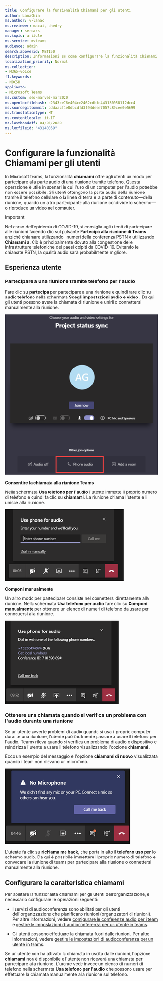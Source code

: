 ```yaml
---
title: Configurare la funzionalità Chiamami per gli utenti
author: LanaChin
ms.author: v-lanac
ms.reviewer: macai, phedry
manager: serdars
ms.topic: article
ms.service: msteams
audience: admin
search.appverid: MET150
description: Informazioni su come configurare la funzionalità Chiamami in teams in modo che gli utenti possano accedere alla parte audio per telefono quando l'uso del computer per l'audio potrebbe non essere possibile.
localization_priority: Normal
ms.collection:
- M365-voice
f1.keywords:
- NOCSH
appliesto:
- Microsoft Teams
ms.custom: seo-marvel-mar2020
ms.openlocfilehash: c2343ce76e404ce2462cdbfc443130058112dcc4
ms.sourcegitcommit: cddaacf1e8dbcdfd3f94deee7057c89cee0e5699
ms.translationtype: MT
ms.contentlocale: it-IT
ms.lasthandoff: 04/03/2020
ms.locfileid: "43140859"
---
```

# <a name="set-up-the-call-me-feature-for-your-users"></a>Configurare la funzionalità Chiamami per gli utenti

In Microsoft teams, la funzionalità **chiamami** offre agli utenti un modo per partecipare alla parte audio di una riunione tramite telefono. Questa operazione è utile in scenari in cui l'uso di un computer per l'audio potrebbe non essere possibile. Gli utenti ottengono la parte audio della riunione tramite il telefono cellulare o la linea di terra e la parte di contenuto&mdash;della riunione, quando un altro partecipante alla riunione condivide lo schermo&mdash;o riproduce un video nel computer.

> [!IMPORTANT]
> Nel corso dell'epidemia di COVID-19, si consiglia agli utenti di partecipare alle riunioni facendo clic sul pulsante **Partecipa alla riunione di Teams** anziché chiamare utilizzando i numeri della conferenza PSTN o utilizzando **Chiamami a**</strong>. Ciò è principalmente dovuto alla congestione delle infrastrutture telefoniche dei paesi colpiti da COVID-19. Evitando le chiamate PSTN, la qualità audio sarà probabilmente migliore. 

## <a name="the-user-experience"></a>Esperienza utente

### <a name="join-a-meeting-by-using-phone-for-audio"></a>Partecipare a una riunione tramite telefono per l'audio

Fare clic su **partecipa** per partecipare a una riunione e quindi fare clic su **audio telefono** nella schermata **Scegli impostazioni audio e video** . Da qui gli utenti possono avere la chiamata di riunione e unirli o connettersi manualmente alla riunione.

![Screenshot dell'opzione audio telefono](media/set-up-the-call-me-feature-for-your-users-phone-audio.png)

**Consentire la chiamata alla riunione Teams**

Nella schermata **Usa telefono per l'audio** l'utente immette il proprio numero di telefono e quindi fa clic su **chiamami**. La riunione chiama l'utente e li unisce alla riunione.

![Screenshot dell'opzione chiamami nella schermata Usa telefono per l'audio](media/set-up-the-call-me-feature-for-your-users-call-me.png)

**Componi manualmente**

Un altro modo per partecipare consiste nel connettersi direttamente alla riunione. Nella schermata **Usa telefono per audio** fare clic su **Componi manualmente** per ottenere un elenco di numeri di telefono da usare per connettersi alla riunione.

![Screenshot dell'opzione Componi manualmente](media/set-up-the-call-me-feature-for-your-users-dial-in.png)

### <a name="get-a-call-back-when-something-goes-wrong-with-audio-during-a-meeting"></a>Ottenere una chiamata quando si verifica un problema con l'audio durante una riunione

Se un utente avverte problemi di audio quando si usa il proprio computer durante una riunione, l'utente può facilmente passare a usare il telefono per l'audio. Teams rileva quando si verifica un problema di audio o dispositivo e reindirizza l'utente a usare il telefono visualizzando l'opzione **chiamami** .

Ecco un esempio del messaggio e l'opzione **chiamami di nuovo** visualizzata quando i team non rilevano un microfono.

![Schermata dell'opzione chiamami di nuovo](media/set-up-the-call-me-feature-for-your-users-no-mic.PNG)

L'utente fa clic su **richiama me back**, che porta in alto il **telefono uso per** lo schermo audio. Da qui è possibile immettere il proprio numero di telefono e convocare la riunione di teams per partecipare alla riunione o connettersi manualmente alla riunione.

## <a name="set-up-the-call-me-feature"></a>Configurare la caratteristica chiamami

Per abilitare la funzionalità chiamami per gli utenti dell'organizzazione, è necessario configurare le operazioni seguenti:

- I servizi di audioconferenza sono abilitati per gli utenti dell'organizzazione che pianificano riunioni (organizzatori di riunioni). Per altre informazioni, vedere [configurare le conferenze audio per i team](set-up-audio-conferencing-in-teams.md) e [gestire le impostazioni di audioconferenza per un utente in teams](manage-the-audio-conferencing-settings-for-a-user-in-teams.md).

- Gli utenti possono effettuare la chiamata fuori dalle riunioni. Per altre informazioni, vedere [gestire le impostazioni di audioconferenza per un utente in teams](manage-the-audio-conferencing-settings-for-a-user-in-teams.md).

Se un utente non ha attivato la chiamata in uscita dalle riunioni, l'opzione **chiamami** non è disponibile e l'utente non riceverà una chiamata per partecipare alla riunione. L'utente vede invece un elenco di numeri di telefono nella schermata **Usa telefono per l'audio** che possono usare per effettuare la chiamata manualmente alla riunione sul telefono.
